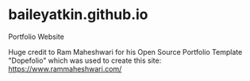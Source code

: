 # baileyatkin.github.io
Portfolio Website

Huge credit to Ram Maheshwari for his Open Source Portfolio Template "Dopefolio" which was used to create this site: https://www.rammaheshwari.com/
